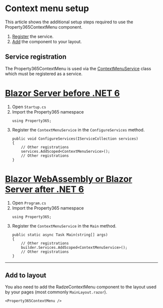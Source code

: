# Context menu setup
This article shows the additional setup steps required to use the Property365ContextMenu component.

1. [Register](#service-registration) the service.
1. [Add](#add-to-layout) the component to your layout.

## Service registration
The Property365ContextMenu is used via the [ContextMenuService](xref:Property365.ContextMenuService) class which must be registered as a service.

# [Blazor Server before .NET 6](#tab/server-side)
1. Open `Startup.cs`
1. Import the Property365 namespace
   ```
   using Property365;
   ```
1. Register the `ContextMenuService` in the `ConfigureServices` method.
   ```
   public void ConfigureServices(IServiceCollection services)
   {
       // Other registrations
       services.AddScoped<ContextMenuService>();
       // Other registrations
   }
   ```
# [Blazor WebAssembly or Blazor Server after .NET 6](#tab/client-side)
1. Open `Program.cs`
1. Import the Property365 namespace
   ```
   using Property365;
   ```
1. Register the `ContextMenuService` in the `Main` method.
   ```
   public static async Task Main(string[] args)
   {
       // Other registrations
       builder.Services.AddScoped<ContextMenuService>();
       // Other registrations
   }
   ```
***
## Add to layout
You also need to add the RadzeContextMenu component to the layout used by your pages (most commonly `MainLayout.razor`). 
```
<Property365ContextMenu />
```
